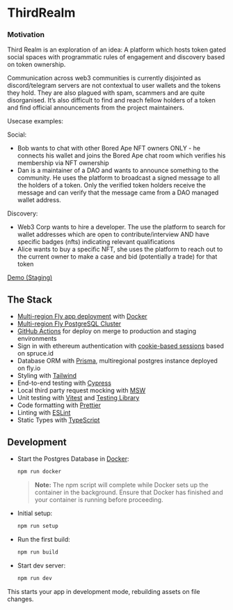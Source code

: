 # ThirdRealm

### Motivation

Third Realm is an exploration of an idea: A platform which hosts token gated social spaces with programmatic rules of engagement and discovery based on token ownership.

Communication across web3 communities is currently disjointed as discord/telegram servers are not contextual to user wallets and the tokens they hold. They are also plagued with spam, scammers and are quite disorganised. It’s also difficult to find and reach fellow holders of a token and find official announcements from the project maintainers.

Usecase examples:

Social:

- Bob wants to chat with other Bored Ape NFT owners ONLY - he connects his wallet and joins the Bored Ape chat room which verifies his membership via NFT ownership
- Dan is a maintainer of a DAO and wants to announce something to the community. He uses the platform to broadcast a signed message to all the holders of a token. Only the verified token holders receive the message and can verify that the message came from a DAO managed wallet address.

Discovery:

- Web3 Corp wants to hire a developer. The use the platform to search for wallet addresses which are open to contribute/interview AND have specific badges (nfts) indicating relevant qualifications
- Alice wants to buy a specific NFT, she uses the platform to reach out to the current owner to make a case and bid (potentially a trade) for that token

[Demo (Staging)](https://thirdrealm-staging.fly.dev/)

## The Stack

- [Multi-region Fly app deployment](https://fly.io/docs/reference/scaling/) with [Docker](https://www.docker.com/)
- [Multi-region Fly PostgreSQL Cluster](https://fly.io/docs/getting-started/multi-region-databases/)
- [GitHub Actions](https://github.com/features/actions) for deploy on merge to production and staging environments
- Sign in with ethereum authentication with [cookie-based sessions](https://remix.run/docs/en/v1/api/remix#createcookiesessionstorage) based on spruce.id
- Database ORM with [Prisma](https://prisma.io), multiregional postgres instance deployed on fly.io
- Styling with [Tailwind](https://tailwindcss.com/)
- End-to-end testing with [Cypress](https://cypress.io)
- Local third party request mocking with [MSW](https://mswjs.io)
- Unit testing with [Vitest](https://vitest.dev) and [Testing Library](https://testing-library.com)
- Code formatting with [Prettier](https://prettier.io)
- Linting with [ESLint](https://eslint.org)
- Static Types with [TypeScript](https://typescriptlang.org)

## Development

- Start the Postgres Database in [Docker](https://www.docker.com/get-started):

  ```sh
  npm run docker
  ```

  > **Note:** The npm script will complete while Docker sets up the container in the background. Ensure that Docker has finished and your container is running before proceeding.

- Initial setup:

  ```sh
  npm run setup
  ```

- Run the first build:

  ```sh
  npm run build
  ```

- Start dev server:

  ```sh
  npm run dev
  ```

This starts your app in development mode, rebuilding assets on file changes.
